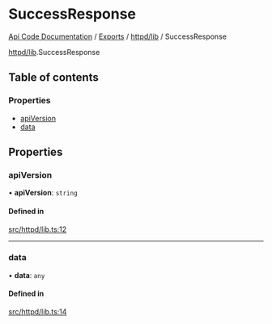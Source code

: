 # SuccessResponse
[Api Code Documentation](../README.md) / [Exports](../modules.md) / [httpd/lib](../modules/httpd_lib.md) / SuccessResponse

[httpd/lib](../modules/httpd_lib.md).SuccessResponse

## Table of contents

### Properties

- [apiVersion](httpd_lib.SuccessResponse.md#apiversion)
- [data](httpd_lib.SuccessResponse.md#data)

## Properties

### apiVersion

• **apiVersion**: `string`

#### Defined in

[src/httpd/lib.ts:12](https://github.com/openkfw/TruBudget/blob/c993c60c/api/src/httpd/lib.ts#L12)

___

### data

• **data**: `any`

#### Defined in

[src/httpd/lib.ts:14](https://github.com/openkfw/TruBudget/blob/c993c60c/api/src/httpd/lib.ts#L14)
